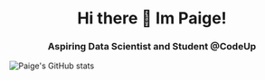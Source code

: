 <h1 align="center">Hi there 👋  Im Paige! </h1>
<h3 align="center">Aspiring Data Scientist and Student @CodeUp</h3>

 ![Paige's GitHub stats](https://github-readme-stats.vercel.app/api?username=paigerackley&show_icons=true&theme=tokyonight)
